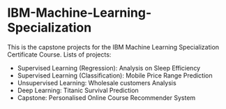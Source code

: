 # IBM-Machine-Learning-Specialization
This is the capstone projects for the IBM Machine Learning Specialization Certificate Course.
Lists of projects:
* Supervised Learning (Regression): Analysis on Sleep Efficiency
* Supervised Learning (Classification): Mobile Price Range Prediction
* Unsupervised Learning: Wholesale customers Analysis
* Deep Learning: Titanic Survival Prediction
* Capstone: Personalised Online Course Recommender System
